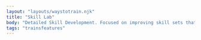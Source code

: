```yaml
---
layout: "layouts/waystotrain.njk"
title: "Skill Lab"
body: "Detailed Skill Development. Focused on improving skill sets that include, ball handling, decision making, passing, IQ and footwork. We will focus pick and roll, scoring off the dribble and different concepts and reads to build IQ."
tags: "trainsfeatures"
---
```

